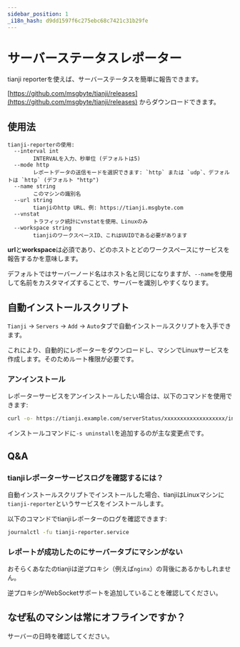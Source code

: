 ```yaml
---
sidebar_position: 1
_i18n_hash: d9dd1597f6c275ebc68c7421c31b29fe
---
```

# サーバーステータスレポーター

tianji reporterを使えば、サーバーステータスを簡単に報告できます。

[https://github.com/msgbyte/tianji/releases](https://github.com/msgbyte/tianji/releases) からダウンロードできます。

## 使用法

```
tianji-reporterの使用:
  --interval int
        INTERVALを入力、秒単位 (デフォルトは5)
  --mode http
        レポートデータの送信モードを選択できます: `http` または `udp`、デフォルトは `http` (デフォルト "http")
  --name string
        このマシンの識別名
  --url string
        tianjiのhttp URL、例: https://tianji.msgbyte.com
  --vnstat
        トラフィック統計にvnstatを使用、Linuxのみ
  --workspace string
        tianjiのワークスペースID、これはUUIDである必要があります
```

**url**と**workspace**は必須であり、どのホストとどのワークスペースにサービスを報告するかを意味します。

デフォルトではサーバーノード名はホスト名と同じになりますが、`--name`を使用して名前をカスタマイズすることで、サーバーを識別しやすくなります。

## 自動インストールスクリプト

`Tianji` -> `Servers` -> `Add` -> `Auto`タブで自動インストールスクリプトを入手できます。

これにより、自動的にレポーターをダウンロードし、マシンでLinuxサービスを作成します。そのためルート権限が必要です。

### アンインストール

レポーターサービスをアンインストールしたい場合は、以下のコマンドを使用できます:
```bash
curl -o- https://tianji.example.com/serverStatus/xxxxxxxxxxxxxxxxxxx/install.sh?url=https://tianji.example.com | sudo bash -s uninstall
```

インストールコマンドに`-s uninstall`を追加するのが主な変更点です。

## Q&A

### tianjiレポーターサービスログを確認するには？

自動インストールスクリプトでインストールした場合、tianjiはLinuxマシンに`tianji-reporter`というサービスをインストールします。

以下のコマンドでtianjiレポーターのログを確認できます:

```bash
journalctl -fu tianji-reporter.service
```

### レポートが成功したのにサーバータブにマシンがない

おそらくあなたのtianjiは逆プロキシ（例えば`nginx`）の背後にあるかもしれません。

逆プロキシがWebSocketサポートを追加していることを確認してください。

## なぜ私のマシンは常にオフラインですか？

サーバーの日時を確認してください。
